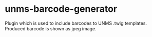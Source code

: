# unms-barcode-generator
Plugin which is used to include barcodes to UNMS .twig templates.
Produced barcode is shown as jpeg image.
